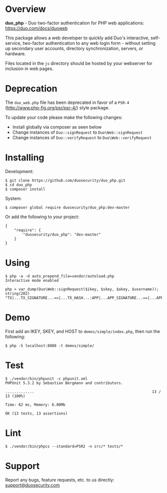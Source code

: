 # Overview

**duo_php** - Duo two-factor authentication for PHP web applications: https://duo.com/docs/duoweb

This package allows a web developer to quickly add Duo's interactive, self-service, two-factor authentication to any web login form - without setting up secondary user accounts, directory synchronization, servers, or hardware.

Files located in the `js` directory should be hosted by your webserver for inclusion in web pages.

# Deprecation

The `duo_web.php` file has been deprecated in favor of a `PSR-4` (http://www.php-fig.org/psr/psr-4/) style package.

To update your code please make the following changes:
* Install globally via composer as seen below
* Change instances of `Duo::signRequest` to `Duo\Web::signRequest`
* Change instances of `Duo::verifyRequest` to `Duo\Web::verifyRequest`

# Installing

Development:

```
$ git clone https://github.com/duosecurity/duo_php.git
$ cd duo_php
$ composer install
```

System:

```
$ composer global require duosecurity/duo_php:dev-master
```

Or add the following to your project:

```
{
    "require": {
        "duosecurity/duo_php": "dev-master"
    }
}
```

# Using

```
$ php -a -d auto_prepend_file=vendor/autoload.php
Interactive mode enabled

php > var_dump(Duo\Web::signRequest($ikey, $skey, $akey, $username));
string(202) "TX|...TX_SIGNATURE...==|...TX_HASH...:APP|...APP_SIGNATURE...==|...APP_HASH..."
```

# Demo

First add an IKEY, SKEY, and HOST to `demos/simple/index.php`, then run the following:

```
$ php -S localhost:8080 -t demos/simple/
```

# Test

```
$ ./vendor/bin/phpunit -c phpunit.xml
PHPUnit 5.3.2 by Sebastian Bergmann and contributors.

.............                                                     13 / 13 (100%)

Time: 62 ms, Memory: 6.00Mb

OK (13 tests, 13 assertions)
```

# Lint

```
$ ./vendor/bin/phpcs --standard=PSR2 -n src/* tests/*
```

# Support

Report any bugs, feature requests, etc. to us directly: support@duosecurity.com

